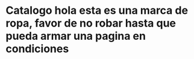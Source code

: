 # Catalogo hola esta es una marca de ropa, favor de no robar hasta que pueda armar una pagina en condiciones
